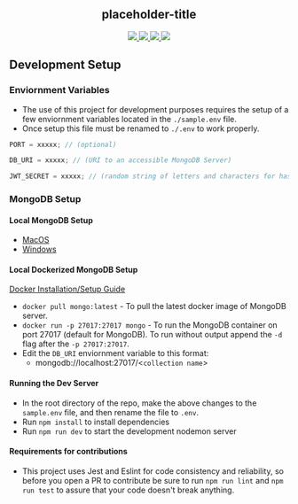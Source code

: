 <h2 align="center">placeholder-title</h2>
<p align="center">
  <a href="https://codecov.io/gh/placeholdertitle/placeholder-title-api">
    <img src="https://codecov.io/gh/placeholdertitle/placeholder-title-api/branch/master/graph/badge.svg" />
  </a>
  <a href="https://travis-ci.org/placeholdertitle/placeholder-title-api">
    <img src="https://travis-ci.org/placeholdertitle/placeholder-title-api.svg?branch=master">
  </a>
  <a href="https://greenkeeper.io/">
    <img src="https://badges.greenkeeper.io/uptonm/placeholder-title.svg">
  </a>
  <a href="https://github.com/prettier/prettier">
   <img src="https://img.shields.io/badge/code_style-prettier-ff69b4.svg" />
  </a>
  <br/>
</p>


## Development Setup

### Enviornment Variables

- The use of this project for development purposes requires the setup of a few enviornment variables located in the `./sample.env` file.
- Once setup this file must be renamed to `./.env` to work properly.

```javascript
PORT = xxxxx; // (optional)

DB_URI = xxxxx; // (URI to an accessible MongoDB Server)

JWT_SECRET = xxxxx; // (random string of letters and characters for hashing)
```

### MongoDB Setup

#### Local MongoDB Setup

- [MacOS](https://treehouse.github.io/installation-guides/mac/mongo-mac.html)
- [Windows](https://medium.com/@LondonAppBrewery/how-to-download-install-mongodb-on-windows-4ee4b3493514)

#### Local Dockerized MongoDB Setup

[Docker Installation/Setup Guide](https://docs.docker.com/install/)

- `docker pull mongo:latest` - To pull the latest docker image of MongoDB server.
- `docker run -p 27017:27017 mongo` - To run the MongoDB container on port 27017 (default for MongoDB). To run without output append the `-d` flag after the `-p 27017:27017`.
- Edit the `DB_URI` enviornment variable to this format:
  - mongodb://localhost:27017/\<`collection name`>

#### Running the Dev Server
- In the root directory of the repo, make the above changes to the `sample.env` file, and then rename the file to `.env`.
- Run `npm install` to install dependencies
- Run `npm run dev` to start the development nodemon server

#### Requirements for contributions
- This project uses Jest and Eslint for code consistency and reliability, so before you open a PR to contribute be sure to run `npm run lint` and `npm run test` to assure that your code doesn't break anything. 



